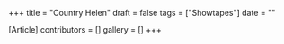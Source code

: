 +++
title = "Country Helen"
draft = false
tags = ["Showtapes"]
date = ""

[Article]
contributors = []
gallery = []
+++